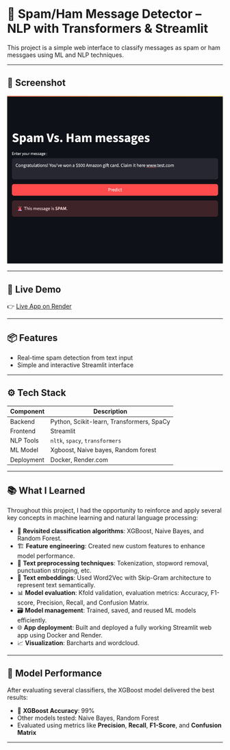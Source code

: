 # 🧠 Spam/Ham Message Detector – NLP with Transformers & Streamlit

This project is a simple web interface to classify messages as spam or ham messgaes using ML and NLP techniques.

--- 
## 📸 Screenshot

![App Screenshot](screenshot.png)

---

## 🚀 Live Demo  
👉 [Live App on Render](https://spam-detector-abtc.onrender.com/) 

---

## 📦 Features

- Real-time spam detection from text input
- Simple and interactive Streamlit interface

---

## ⚙️ Tech Stack

| Component     | Description                                  |
|---------------|----------------------------------------------|
| Backend       | Python, Scikit-learn, Transformers, SpaCy    |
| Frontend      | Streamlit                                    |
| NLP Tools     | `nltk`, `spacy`, `transformers`              |
| ML Model      | Xgboost, Naive bayes, Random forest                        |
| Deployment    | Docker, Render.com                           |

---

## 📚 What I Learned

Throughout this project, I had the opportunity to reinforce and apply several key concepts in machine learning and natural language processing:

- 🔁 **Revisited classification algorithms**: XGBoost, Naive Bayes, and Random Forest.
- 🏗️ **Feature engineering**: Created new custom features to enhance model performance.
- 🧼 **Text preprocessing techniques**: Tokenization, stopword removal, punctuation stripping, etc.
- 🧠 **Text embeddings**: Used Word2Vec with Skip-Gram architecture to represent text semantically.
- 📊 **Model evaluation**: Kfold validation, evaluation metrics: Accuracy, F1-score, Precision, Recall, and Confusion Matrix.
- 🗃️ **Model management**: Trained, saved, and reused ML models efficiently.
- 🌐 **App deployment**: Built and deployed a fully working Streamlit web app using Docker and Render.
- 📈 **Visualization**: Barcharts and wordcloud.

---

## 🧪 Model Performance

After evaluating several classifiers, the XGBoost model delivered the best results:

- 🎯 **XGBoost Accuracy**: 99%
- Other models tested: Naive Bayes, Random Forest
- Evaluated using metrics like **Precision**, **Recall**, **F1-Score**, and **Confusion Matrix**

--- 



